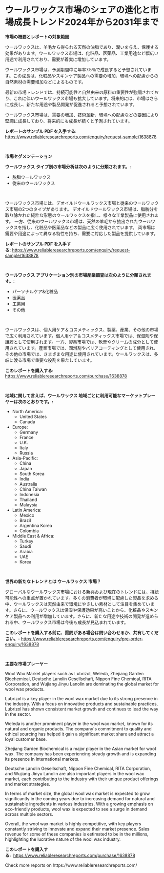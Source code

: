 <p><h1>ウールワックス市場のシェアの進化と市場成長トレンド2024年から2031年まで</h1></p><p><strong>市場の概要とレポートの対象範囲</strong></p>
<p><p>ウールワックスは、羊毛から得られる天然の油脂であり、潤いを与え、保護する効果があります。ウールワックス市場は、化粧品、医薬品、工業用途など幅広い用途で利用されており、需要が着実に増加しています。</p><p>ウールワックス市場は、予測期間中に年率7.5％で成長すると予想されています。この成長は、化粧品やスキンケア製品への需要の増加、環境への配慮からの自然素材の需要増加などによるものです。</p><p>最新の市場トレンドでは、持続可能性と自然由来の原料の重要性が強調されており、これに伴いウールワックス市場も拡大しています。将来的には、市場はさらに成長し、新たな用途や製品開発が促進されると予想されています。</p><p>ウールワックス市場は、需要の増加、技術革新、環境への配慮などの要因により堅調に成長しており、将来的にも成長が続くと予測されています。</p></p>
<p><strong>レポートのサンプル PDF を入手する:</strong> <a href="https://www.reliableresearchreports.com/enquiry/request-sample/1638878">https://www.reliableresearchreports.com/enquiry/request-sample/1638878</a></p>
<p>&nbsp;</p>
<p><strong>市場セグメンテーション</strong></p>
<p><strong>ウールワックス タイプ別の市場分析は次のように分類されます。:</strong></p>
<p><ul><li>脱脂ウールワックス</li><li>従来のウールワックス</li></ul></p>
<p>&nbsp;</p>
<p><p>ウールワックス市場には、デオイルドウールワックス市場と従来のウールワックス市場の2つのタイプがあります。 デオイルドウールワックス市場は、脂肪分を取り除かれた純粋な形態のウールワックスを指し、様々な工業製品に使用されます。 一方、従来のウールワックス市場は、天然の羊毛から抽出されたウールワックスを指し、化粧品や医薬品などの製品に広く使用されています。 両市場は需要や用途によって異なる特性を持ち、需要に対応した製品を提供しています。</p></p>
<p><strong>レポートのサンプル PDF を入手する:</strong>&nbsp;<a href="https://www.reliableresearchreports.com/enquiry/request-sample/1638878">https://www.reliableresearchreports.com/enquiry/request-sample/1638878</a></p>
<p>&nbsp;</p>
<p><strong> ウールワックス アプリケーション別の市場産業調査は次のように分類されます。:</strong></p>
<p><ul><li>パーソナルケア&化粧品</li><li>医薬品</li><li>工業用</li><li>その他</li></ul></p>
<p>&nbsp;</p>
<p><p>ウールワックスは、個人用ケア＆コスメティックス、製薬、産業、その他の市場で広く利用されています。個人用ケア＆コスメティックス市場では、保湿剤や保護膜として使用されます。一方、製薬市場では、軟膏やクリームの成分として使用されています。産業市場では、潤滑剤やバリアコーティングとして使用され、その他の市場では、さまざまな用途に使用されています。ウールワックスは、多岐に渡る市場で重要な役割を果たしています。</p></p>
<p><strong>このレポートを購入する:</strong>&nbsp; <a href="https://www.reliableresearchreports.com/purchase/1638878">https://www.reliableresearchreports.com/purchase/1638878</a></p>
<p>&nbsp;</p>
<p><strong>地域に関して言えば、ウールワックス 地域ごとに利用可能なマーケットプレーヤーは次のとおりです。:</strong></p>
<p><ul>
    <li>
        North America:
        <ul>
            <li>United States</li>
            <li>Canada</li>
        </ul>
    </li>
    <li>
        Europe:
        <ul>
            <li>Germany</li>
            <li>France</li>
            <li>U.K.</li>
            <li>Italy</li>
            <li>Russia</li>
        </ul>
    </li>
    <li>
        Asia-Pacific:
        <ul>
            <li>China</li>
            <li>Japan</li>
            <li>South Korea</li>
            <li>India</li>
            <li>Australia</li>
            <li>China Taiwan</li>
            <li>Indonesia</li>
            <li>Thailand</li>
            <li>Malaysia</li>
        </ul>
    </li>
    <li>
        Latin America:
        <ul>
            <li>Mexico</li>
            <li>Brazil</li>
            <li>Argentina Korea</li>
            <li>Colombia</li>
        </ul>
    </li>
    <li>
        Middle East & Africa:
        <ul>
            <li>Turkey</li>
            <li>Saudi</li>
            <li>Arabia</li>
            <li>UAE</li>
            <li>Korea</li>
        </ul>
    </li>
    </ul></p>
<p>&nbsp;</p>
<p><strong>世界の新たなトレンドとは ウールワックス 市場？</strong></p>
<p><p>グローバルなウールワックス市場における新興および現在のトレンドには、持続可能性への重点が置かれています。多くの消費者が環境に配慮した製品を求める中、ウールワックスは天然由来で環境にやさしい素材として注目を集めています。さらに、ウールワックスは保湿や保護効果が高いことから、化粧品やスキンケア製品への利用が増加しています。さらに、新たな用途や技術の開発が進められる中、ウールワックス市場は今後も成長が見込まれています。</p></p>
<p><strong>このレポートを購入する前に、質問がある場合は問い合わせるか、共有してください。</strong>- <a href="https://www.reliableresearchreports.com/enquiry/pre-order-enquiry/1638878">https://www.reliableresearchreports.com/enquiry/pre-order-enquiry/1638878</a></p>
<p>&nbsp;</p>
<p><strong>主要な市場プレーヤー</strong></p>
<p><p>Wool Wax Market players such as Lubrizol, Weleda, Zhejiang Garden Biochemical, Deutsche Lanolin Gesellschaft, Nippon Fine Chemical, RITA Corporation, and Wujiang Jinyu Lanolin are dominating the global market for wool wax products.</p><p>Lubrizol is a key player in the wool wax market due to its strong presence in the industry. With a focus on innovative products and sustainable practices, Lubrizol has shown consistent market growth and continues to lead the way in the sector.</p><p>Weleda is another prominent player in the wool wax market, known for its natural and organic products. The company's commitment to quality and ethical sourcing has helped it gain a significant market share and attract a loyal customer base.</p><p>Zhejiang Garden Biochemical is a major player in the Asian market for wool wax. The company has been experiencing steady growth and is expanding its presence in international markets.</p><p>Deutsche Lanolin Gesellschaft, Nippon Fine Chemical, RITA Corporation, and Wujiang Jinyu Lanolin are also important players in the wool wax market, each contributing to the industry with their unique product offerings and market strategies.</p><p>In terms of market size, the global wool wax market is expected to grow significantly in the coming years due to increasing demand for natural and sustainable ingredients in various industries. With a growing emphasis on eco-friendly products, wool wax is expected to see a surge in demand across multiple sectors.</p><p>Overall, the wool wax market is highly competitive, with key players constantly striving to innovate and expand their market presence. Sales revenue for some of these companies is estimated to be in the millions, highlighting the lucrative nature of the wool wax industry.</p></p>
<p><strong>このレポートを購入する:</strong>&nbsp;&nbsp;<a href="https://www.reliableresearchreports.com/purchase/1638878">https://www.reliableresearchreports.com/purchase/1638878</a></p>
<p>Check more reports on https://www.reliableresearchreports.com/</p>